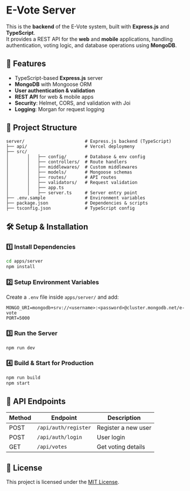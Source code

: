 # E-Vote Server

This is the **backend** of the E-Vote system, built with **Express.js** and **TypeScript**.  
It provides a REST API for the **web** and **mobile** applications, handling authentication, voting logic, and database operations using **MongoDB**.

## 🚀 Features

- TypeScript-based **Express.js** server
- **MongoDB** with Mongoose ORM
- **User authentication & validation**
- **REST API** for web & mobile apps
- **Security**: Helmet, CORS, and validation with Joi
- **Logging**: Morgan for request logging

## 📂 Project Structure

```
server/                       # Express.js backend (TypeScript)
├── api/                      # Vercel deploymeny
├── src/
│       │   ├── config/       # Database & env config
│       │   ├── controllers/  # Route handlers
│       │   ├── middlewares/  # Custom middlewares
│       │   ├── models/       # Mongoose schemas
│       │   ├── routes/       # API routes
│       │   ├── validators/   # Request validation
│       │   ├── app.ts
│       │   ├── server.ts     # Server entry point
├── .env.sample               # Environment variables
├── package.json              # Dependencies & scripts
├── tsconfig.json             # TypeScript config
```

## 🛠️ Setup & Installation

### 1️⃣ Install Dependencies

```sh
cd apps/server
npm install
```

### 2️⃣ Setup Environment Variables

Create a `.env` file inside `apps/server/` and add:

```
MONGO_URI=mongodb+srv://<username>:<password>@cluster.mongodb.net/e-vote
PORT=5000
```

### 3️⃣ Run the Server

```sh
npm run dev
```

### 4️⃣ Build & Start for Production

```sh
npm run build
npm start
```

## 📡 API Endpoints

| Method | Endpoint             | Description         |
| ------ | -------------------- | ------------------- |
| POST   | `/api/auth/register` | Register a new user |
| POST   | `/api/auth/login`    | User login          |
| GET    | `/api/votes`         | Get voting details  |

## 📜 License

This project is licensed under the [MIT License](LICENSE).
